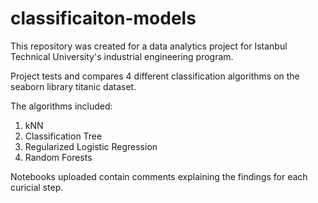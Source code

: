 # classificaiton-models

This repository was created for a data analytics project for Istanbul Technical University's industrial engineering program.

Project tests and compares 4 different classification algorithms on the seaborn library titanic dataset.

The algorithms included:
1. kNN
2. Classification Tree
3. Regularized Logistic Regression
4. Random Forests

Notebooks uploaded contain comments explaining the findings for each curicial step.
